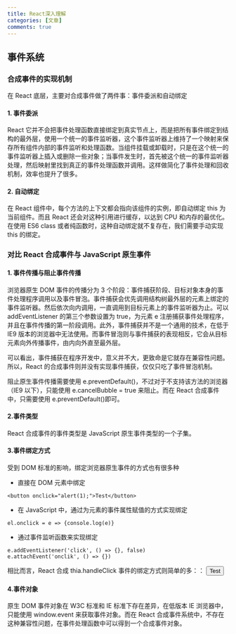```yaml
---
title: React深入理解
categories: [文章]
comments: true
---
```


## 事件系统

### 合成事件的实现机制

在 React 底层，主要对合成事件做了两件事：事件委派和自动绑定

#### 1. 事件委派

React 它并不会把事件处理函数直接绑定到真实节点上，而是把所有事件绑定到结构的最外层，使用一个统一的事件监听器，这个事件监听器上维持了一个映射来保存所有组件内部的事件监听和处理函数。当组件挂载或卸载时，只是在这个统一的事件监听器上插入或删除一些对象；当事件发生时，首先被这个统一的事件监听器处理，然后映射里找到真正的事件处理函数并调用。这样做简化了事件处理和回收机制，效率也提升了很多。

#### 2. 自动绑定

在 React 组件中，每个方法的上下文都会指向该组件的实例，即自动绑定 this 为当前组件。而且 React 还会对这种引用进行缓存，以达到 CPU 和内存的最优化。在使用 ES6 class 或者纯函数时，这种自动绑定就不复存在，我们需要手动实现 this 的绑定。

### 对比 React 合成事件与 JavaScript 原生事件

#### 1. 事件传播与阻止事件传播

浏览器原生 DOM 事件的传播分为 3 个阶段：事件捕获阶段、目标对象本身的事件处理程序调用以及事件冒泡。事件捕获会优先调用结构树最外层的元素上绑定的事件监听器。然后依次向内调用，一直调用到目标元素上的事件监听器为止。可以 addEventListener 的第三个参数设置为 true，为元素 e 注册捕获事件处理程序，并且在事件传播的第一阶段调用。此外，事件捕获并不是一个通用的技术，在低于 IE9 版本的浏览器中无法使用。而事件冒泡则与事件捕获的表现相反，它会从目标元素向外传播事件，由内向外直至最外层。

可以看出，事件捕获在程序开发中，意义并不大，更致命是它就存在兼容性问题。所以，React 的合成事件则并没有实现事件捕获，仅仅只吃了事件冒泡机制。

阻止原生事件传播需要使用 e.preventDefault()，不过对于不支持该方法的浏览器（IE9 以下），只能使用 e.cancelBubble = true 来阻止。而在 React 合成事件中，只需要使用 e.preventDefault()即可。

#### 2.事件类型

React 合成事件的事件类型是 JavaScript 原生事件类型的一个子集。

#### 3.事件绑定方式

受到 DOM 标准的影响，绑定浏览器原生事件的方式也有很多种

- 直接在 DOM 元素中绑定

```
<button onclick="alert(1);">Test</button>
```

- 在 JavaScript 中，通过为元素的事件属性赋值的方式实现绑定

```
el.onclick = e => {console.log(e)}
```

- 通过事件监听函数来实现绑定

```
e.addEventListener('click', () => {}, false)
e.attachEvent('onclik', () => {})
```

相比而言，React 合成 thia.handleClick 事件的绑定方式则简单的多：：
<button onClick={this.handleClick}>Test</button>

#### 4.事件对象

原生 DOM 事件对象在 W3C 标准和 IE 标准下存在差异，在低版本 IE 浏览器中，只能使用 window.event 来获取事件对象。而在 React 合成事件系统中，不存在这种兼容性问题，在事件处理函数中可以得到一个合成事件对象。
